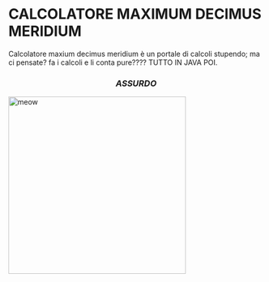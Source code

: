 #  CALCOLATORE MAXIMUM DECIMUS MERIDIUM 
       
Calcolatore maxium decimus meridium è un portale di calcoli stupendo; ma ci pensate? fa i calcoli e li conta pure???? TUTTO IN JAVA POI. 
<h3 align="center"><i>ASSURDO</i></h3>


  <img align="middle" width="350" src="[https://gifdb.com/images/high/subaru-duck-pixel-art-2a9c651u08lduabp.gif](https://i.pinimg.com/originals/11/64/91/1164913b4932faae0fe871859b01684b.gif" alt="meow" />
